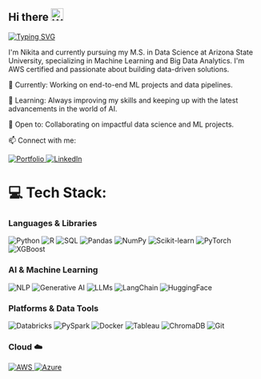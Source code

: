 ## Hi there <img src="https://raw.githubusercontent.com/Tarikul-Islam-Anik/Animated-Fluent-Emojis/master/Emojis/Hand%20gestures/Waving%20Hand%20Light%20Skin%20Tone.png" alt="Waving Hand Light Skin Tone" width="25" height="25" />

[![Typing SVG](https://readme-typing-svg.demolab.com?font=Bitcount+Ink&size=30&pause=1000&color=72F77C&background=3A6DFF00&width=435&lines=Data+Scientist;ML+Engineer)](https://git.io/typing-svg)

I'm Nikita and currently pursuing my M.S. in Data Science at Arizona State University, specializing in Machine Learning and Big Data Analytics. I'm AWS certified and passionate about building data-driven solutions.

🔭 Currently: Working on end-to-end ML projects and data pipelines.

🌱 Learning: Always improving my skills and keeping up with the latest advancements in the world of AI.

👯 Open to: Collaborating on impactful data science and ML projects.

📫 Connect with me: <p align="left">
  <a href="https://nikitakumari2.github.io/" target="_blank">
    <img src="https://img.shields.io/badge/Portfolio-000000?style=for-the-badge&logo=github&logoColor=white" alt="Portfolio"/>
  </a>
  <a href="https://www.linkedin.com/in/nikitakumari2/" target="_blank">
    <img src="https://img.shields.io/badge/LinkedIn-0077B5?style=for-the-badge&logo=linkedin&logoColor=white" alt="LinkedIn"/>
  </a>
</p>

# 💻 Tech Stack:
### Languages & Libraries
<p align="left">
    <img src="https://img.shields.io/badge/Python-3776AB?style=for-the-badge&logo=python&logoColor=white" alt="Python">
    <img src="https://img.shields.io/badge/R-276DC3?style=for-the-badge&logo=r&logoColor=white" alt="R">
    <img src="https://img.shields.io/badge/SQL-025E8C?style=for-the-badge&logo=postgresql&logoColor=white" alt="SQL">
    <img src="https://img.shields.io/badge/Pandas-150458?style=for-the-badge&logo=pandas&logoColor=white" alt="Pandas">
    <img src="https://img.shields.io/badge/NumPy-013243?style=for-the-badge&logo=numpy&logoColor=white" alt="NumPy">
    <img src="https://img.shields.io/badge/Scikit--learn-F7931E?style=for-the-badge&logo=scikit-learn&logoColor=white" alt="Scikit-learn">
    <img src="https://img.shields.io/badge/PyTorch-EE4C2C?style=for-the-badge&logo=pytorch&logoColor=white" alt="PyTorch">
    <img src="https://img.shields.io/badge/XGBoost-006600?style=for-the-badge&logo=xgboost&logoColor=white" alt="XGBoost">
</p>

### AI & Machine Learning
<p align="left">
    <img src="https://img.shields.io/badge/NLP-natural language processing-4c7fab?style=for-the-badge" alt="NLP">
    <img src="https://img.shields.io/badge/Generative AI-6b5b95?style=for-the-badge" alt="Generative AI">
    <img src="https://img.shields.io/badge/LLMs-Large Language Models-ff69b4?style=for-the-badge" alt="LLMs">
    <img src="https://img.shields.io/badge/LangChain-1e90ff?style=for-the-badge" alt="LangChain">
    <img src="https://img.shields.io/badge/🤗 HuggingFace-yellow?style=for-the-badge" alt="HuggingFace">
</p>

### Platforms & Data Tools
<p align="left">
    <img src="https://img.shields.io/badge/Databricks-FF3621?style=for-the-badge&logo=Databricks&logoColor=white" alt="Databricks">
    <img src="https://img.shields.io/badge/Apache Spark-E25A1C?style=for-the-badge&logo=apachespark&logoColor=white" alt="PySpark">
    <img src="https://img.shields.io/badge/Docker-2496ED?style=for-the-badge&logo=docker&logoColor=white" alt="Docker">
    <img src="https://img.shields.io/badge/Tableau-E97627?style=for-the-badge&logo=tableau&logoColor=white" alt="Tableau">
    <img src="https://img.shields.io/badge/ChromaDB-5f5f5f?style=for-the-badge" alt="ChromaDB">
    <img src="https://img.shields.io/badge/Git-F05032?style=for-the-badge&logo=git&logoColor=white" alt="Git">
</p>

### Cloud ☁️
<p align="left">
  <a href="https://aws.amazon.com/" target="_blank">
    <img src="https://img.shields.io/badge/AWS-232F3E?style=for-the-badge&logo=amazonaws&logoColor=white" alt="AWS"/>
  </a>
  <a href="https://azure.microsoft.com/" target="_blank">
    <img src="https://img.shields.io/badge/Azure-0078D4?style=for-the-badge&logo=microsoftazure&logoColor=white" alt="Azure"/>
  </a>
</p>

<!-- Proudly created with GPRM ( https://gprm.itsvg.in ) -->
